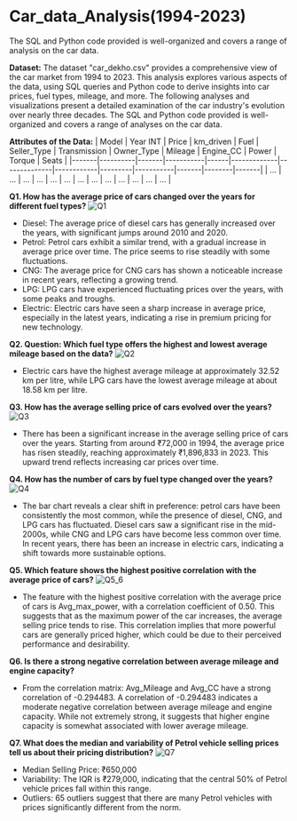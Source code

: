 # Car_data_Analysis(1994-2023)
The SQL and Python code provided is well-organized and covers a range of analysis on the car data. 

**Dataset:** The dataset "car_dekho.csv" provides a comprehensive view of the car market from 1994 to 2023. This analysis explores various aspects of the data, using SQL queries and Python code to derive insights into car prices, fuel types, mileage, and more. The following analyses and visualizations present a detailed examination of the car industry's evolution over nearly three decades. The SQL and Python code provided is well-organized and covers a range of analyses on the car data.

**Attributes of the Data:**
| Model | Year INT | Price | km_driven | Fuel | Seller_Type | Transmission | Owner_Type | Mileage | Engine_CC | Power | Torque | Seats |
|-------|----------|-------|-----------|------|-------------|--------------|------------|---------|-----------|-------|--------|-------|
| ...   | ...      | ...   | ...       | ...  | ...         | ...          | ...        | ...     | ...       | ...   | ...    | ...   |

**Q1. How has the average price of cars changed over the years for different fuel types?**
![Q1](https://github.com/user-attachments/assets/a6cf524e-84a8-4935-85c2-69317aced597)
- Diesel: The average price of diesel cars has generally increased over the years, with significant jumps around 2010 and 2020.
- Petrol: Petrol cars exhibit a similar trend, with a gradual increase in average price over time. The price seems to rise steadily with some fluctuations.
- CNG: The average price for CNG cars has shown a noticeable increase in recent years, reflecting a growing trend.
- LPG: LPG cars have experienced fluctuating prices over the years, with some peaks and troughs.
- Electric: Electric cars have seen a sharp increase in average price, especially in the latest years, indicating a rise in premium pricing for new technology.

**Q2. Question: Which fuel type offers the highest and lowest average mileage based on the data?**
![Q2](https://github.com/user-attachments/assets/1a693e19-f45d-4fa4-b9b2-a989f05e13d2)
- Electric cars have the highest average mileage at approximately 32.52 km per litre, while LPG cars have the lowest average mileage at about 18.58 km per litre.

**Q3. How has the average selling price of cars evolved over the years?**
![Q3](https://github.com/user-attachments/assets/160fa0e8-1a7a-449a-9950-be5e72274554)
- There has been a significant increase in the average selling price of cars over the years. Starting from around ₹72,000 in 1994, the average price has risen steadily, reaching approximately ₹1,896,833 in 2023. This upward trend reflects increasing car prices over time.
  
**Q4. How has the number of cars by fuel type changed over the years?**
![Q4](https://github.com/user-attachments/assets/efef3006-2005-417b-b346-0004b9daa7ea)

- The bar chart reveals a clear shift in preference: petrol cars have been consistently the most common, while the presence of diesel, CNG, and LPG cars has fluctuated. Diesel cars saw a significant rise in the mid-2000s, while CNG and LPG cars have become less common over time. In recent years, there has been an increase in electric cars, indicating a shift towards more sustainable options.

**Q5. Which feature shows the highest positive correlation with the average price of cars?**
![Q5_6](https://github.com/user-attachments/assets/72cbf562-54c0-43e6-8105-2edb2aa1e42a)
- The feature with the highest positive correlation with the average price of cars is Avg_max_power, with a correlation coefficient of 0.50. This suggests that as the maximum power of the car increases, the average selling price tends to rise. This correlation implies that more powerful cars are generally priced higher, which could be due to their perceived performance and desirability.
  
**Q6. Is there a strong negative correlation between average mileage and engine capacity?**
- From the correlation matrix: Avg_Mileage and Avg_CC have a strong correlation of -0.294483. A correlation of -0.294483 indicates a moderate negative correlation between average mileage and engine capacity. While not extremely strong, it suggests that higher engine capacity is somewhat associated with lower average mileage.

**Q7. What does the median and variability of Petrol vehicle selling prices tell us about their pricing distribution?**
![Q7](https://github.com/user-attachments/assets/991cc854-3cf1-4f3c-9623-7e5ddd6efafb)
- Median Selling Price: ₹650,000
- Variability: The IQR is ₹279,000, indicating that the central 50% of Petrol vehicle prices fall within this range.
- Outliers: 65 outliers suggest that there are many Petrol vehicles with prices significantly different from the norm.




